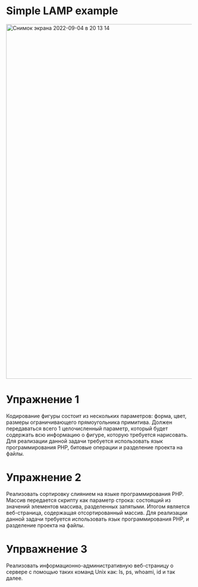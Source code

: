 # Simple LAMP example

<img width="960" alt="Снимок экрана 2022-09-04 в 20 13 14" src="https://user-images.githubusercontent.com/70536793/188325427-8c46796f-8055-44c7-a776-d44dad809da3.png">

# Упражнение 1
Кодирование фигуры состоит из нескольких параметров: форма, цвет, размеры ограничивающего прямоугольника примитива. Должен передаваться всего 1 целочисленный параметр, который будет содержать всю информацию о фигуре, которую требуется нарисовать. Для реализации данной задачи требуется использовать язык программирования PHP, битовые операции и разделение проекта на файлы.

# Упражнение 2
Реализовать сортировку слиянием на языке программирования PHP. Массив передается скрипту как параметр строка: состоящий из значений элементов массива, разделенных запятыми. Итогом является веб-страница, содержащая отсортированный массив. Для реализации данной задачи требуется использовать язык программирования PHP, и разделение проекта на файлы.

# Упрважнение 3
Реализовать информационно-административную веб-страницу о сервере с помощью таких команд Unix как: ls, ps, whoami, id и так далее.